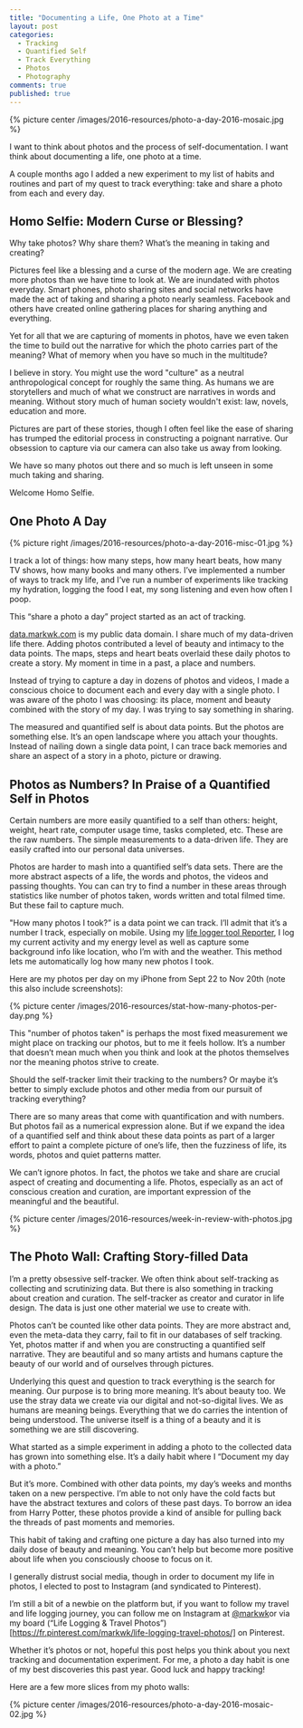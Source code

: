 ```yaml
---
title: "Documenting a Life, One Photo at a Time"
layout: post
categories:
  - Tracking
  - Quantified Self
  - Track Everything
  - Photos
  - Photography
comments: true
published: true
---
```


{% picture center /images/2016-resources/photo-a-day-2016-mosaic.jpg %}

I want to think about photos and the process of self-documentation. I want think about documenting a life, one photo at a time.

A couple months ago I added a new experiment to my list of habits and routines and part of my quest to track everything: take and share a photo from each and every day.

<!--more-->

## Homo Selfie: Modern Curse or Blessing?

Why take photos? Why share them? What’s the meaning in taking and creating?

Pictures feel like a blessing and a curse of the modern age. We are creating more photos than we have time to look at. We are inundated with photos everyday. Smart phones, photo sharing sites and social networks have made the act of taking and sharing a photo nearly seamless. Facebook and others have created online gathering places for sharing anything and everything.

Yet for all that we are capturing of moments in photos, have we even taken the time to build out the narrative for which the photo carries part of the meaning? What of memory when you have so much in the multitude?

I believe in story. You might use the word "culture" as a neutral anthropological concept for roughly the same thing. As humans we are storytellers and much of what we construct are narratives in words and meaning. Without story much of human society wouldn't exist: law, novels, education and more.

Pictures are part of these stories, though I often feel like the ease of sharing has trumped the editorial process in constructing a poignant narrative. Our obsession to capture via our camera can also take us away from looking.

We have so many photos out there and so much is left unseen in some much taking and sharing.

Welcome Homo Selfie.

## One Photo A Day

{% picture right /images/2016-resources/photo-a-day-2016-misc-01.jpg %}

I track a lot of things: how many steps, how many heart beats, how many TV shows, how many books and many others. I’ve implemented a number of ways to track my life, and I’ve run a number of experiments like tracking my hydration, logging the food I eat, my song listening and even how often I poop.

This “share a photo a day” project started as an act of tracking.

[data.markwk.com](http://data.markwk.com) is my public data domain. I share much of my data-driven life there. Adding photos contributed a level of beauty and intimacy to the data points. The maps, steps and heart beats overlaid these daily photos to create a story. My moment in time in a past, a place and numbers.

Instead of trying to capture a day in dozens of photos and videos, I made a conscious choice to document each and every day with a single photo. I was aware of the photo I was choosing: its place, moment and beauty combined with the story of my day. I was trying to say something in sharing.

The measured and quantified self is about data points. But the photos are something else. It’s an open landscape where you attach your thoughts. Instead of nailing down a single data point, I can trace back memories and share an aspect of a story in a photo, picture or drawing.

## Photos as Numbers? In Praise of a Quantified Self in Photos

Certain numbers are more easily quantified to a self than others: height, weight, heart rate, computer usage time, tasks completed, etc. These are the raw numbers. The simple measurements to a data-driven life. They are easily crafted into our personal data universes.

Photos are harder to mash into a quantified self’s data sets. There are the more abstract aspects of a life, the words and photos, the videos and passing thoughts. You can can try to find a number in these areas through statistics like number of photos taken, words written and total filmed time. But these fail to capture much.

"How many photos I took?” is a data point we can track. I’ll admit that it’s a number I track, especially on mobile. Using my [life logger tool Reporter](), I log my current activity and my energy level as well as capture some background info like location, who I’m with and the weather. This method lets me automatically log how many new photos I took.

Here are my photos per day on my iPhone from Sept 22 to Nov 20th (note this also include screenshots):

{% picture center /images/2016-resources/stat-how-many-photos-per-day.png %}

This "number of photos taken" is perhaps the most fixed measurement we might place on tracking our photos, but to me it feels hollow. It’s a number that doesn’t mean much when you think and look at the photos themselves nor the meaning photos strive to create.

Should the self-tracker limit their tracking to the numbers? Or maybe it’s better to simply exclude photos and other media from our pursuit of tracking everything?

There are so many areas that come with quantification and with numbers. But photos fail as a numerical expression alone. But if we expand the idea of a quantified self and think about these data points as part of a larger effort to paint a complete picture of one’s life, then the fuzziness of life, its words, photos and quiet patterns matter.

We can’t ignore photos. In fact, the photos we take and share are crucial aspect of creating and documenting a life. Photos, especially as an act of conscious creation and curation, are important expression of the meaningful and the beautiful.

{% picture center /images/2016-resources/week-in-review-with-photos.jpg %}

## The Photo Wall: Crafting Story-filled Data

I’m a pretty obsessive self-tracker. We often think about self-tracking as collecting and scrutinizing data. But there is also something in tracking about creation and curation. The self-tracker as creator and curator in life design. The data is just one other material we use to create with.

Photos can’t be counted like other data points. They are more abstract and, even the meta-data they carry, fail to fit in our databases of self tracking. Yet, photos matter if and when you are constructing a quantified self narrative. They are beautiful and so many artists and humans capture the beauty of our world and of ourselves through pictures.

Underlying this quest and question to track everything is the search for meaning. Our purpose is to bring more meaning. It’s about beauty too. We use the stray data we create via our digital and not-so-digital lives. We as humans are meaning beings. Everything that we do carries the intention of being understood. The universe itself is a thing of a beauty and it is something we are still discovering.

What started as a simple experiment in adding a photo to the collected data has grown into something else. It’s a daily habit where I “Document my day with a photo.”

But it’s more. Combined with other data points, my day’s weeks and months taken on a new perspective. I’m able to not only have the cold facts but have the abstract textures and colors of these past days. To borrow an idea from Harry Potter, these photos provide a kind of ansible for pulling back the threads of past moments and memories.

This habit of taking and crafting one picture a day has also turned into my daily dose of beauty and meaning. You can’t help but become more positive about life when you consciously choose to focus on it.

I generally distrust social media, though in order to document my life in photos, I elected to post to Instagram (and syndicated to Pinterest).

I’m still a bit of a newbie on the platform but, if you want to follow my travel and life logging journey, you can follow me on Instagram at [@markwk](https://www.instagram.com/markwk/)or via my board (“Life Logging & Travel Photos”)[https://fr.pinterest.com/markwk/life-logging-travel-photos/] on Pinterest.

Whether it’s photos or not, hopeful this post helps you think about you next tracking and documentation experiment. For me, a photo a day habit is one of my best discoveries this past year. Good luck and happy tracking!

Here are a few more slices from my photo walls:

{% picture center /images/2016-resources/photo-a-day-2016-mosaic-02.jpg %}
